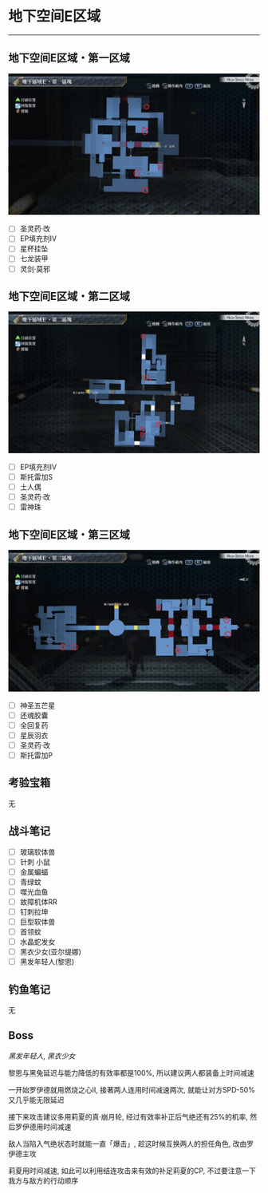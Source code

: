 # 地下空间E区域

---

## 地下空间E区域・第一区域

![地下空间E区域・第一区域](../images/map_地下空间E区域1.png)

- [ ]  圣灵药·改
- [ ]  EP填充剂IV
- [ ]  星杯挂坠
- [ ]  七龙装甲
- [ ]  灵剑·莫邪

## 地下空间E区域・第二区域

![地下空间E区域・第二区域](../images/map_地下空间E区域2.png)

- [ ]  EP填充剂IV
- [ ]  斯托雷加S
- [ ]  土人偶
- [ ]  圣灵药·改
- [ ]  雷神珠

## 地下空间E区域・第三区域

![地下空间E区域・第三区域](../images/map_地下空间E区域3.png)

- [ ]  神圣五芒星
- [ ]  还魂胶囊
- [ ]  全回复药
- [ ]  星辰羽衣
- [ ]  圣灵药·改
- [ ]  斯托雷加P

## 考验宝箱

无

## 战斗笔记

- [ ]  玻璃软体兽
- [ ]  针刺 小鼠
- [ ]  金属蝙蝠
- [ ]  青绿蚊
- [ ]  噬光血鱼
- [ ]  故障机体RR
- [ ]  钉刺拉坤
- [ ]  巨型软体兽
- [ ]  首领蚊
- [ ]  水晶蛇发女
- [ ]  黑衣少女(亚尔缇娜)
- [ ]  黑发年轻人(黎恩)

## 钓鱼笔记

无

## Boss

*黑发年轻人*, *黑衣少女*

黎恩与黑兔延迟与能力降低的有效率都是100%, 所以建议两人都装备上时间减速

一开始罗伊德就用燃烧之心II, 接著两人连用时间减速两次, 就能让对方SPD-50%又几乎能无限延迟

接下来攻击建议多用莉夏的真‧崩月轮, 经过有效率补正后气绝还有25%的机率, 然后罗伊德用时间减速

敌人当陷入气绝状态时就能一直「爆击」, 趁这时候互换两人的担任角色, 改由罗伊德主攻

莉夏用时间减速, 如此可以利用结连攻击来有效的补足莉夏的CP, 不过要注意一下我方与敌方的行动顺序